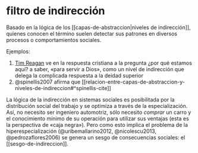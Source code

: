 # filtro de indirección
Basado en la lógica de los [[capas-de-abstraccion|niveles de indirección]], quienes conocen el término suelen detectar sus patrones en diversos procesos o comportamientos sociales.

Ejemplos:

1. [Tim Reagan](https://dumbledad.wordpress.com/2008/04/14/indirection-in-computer-science-and-theology/) ve en la respuesta cristiana a la pregunta ¿por qué estamos aquí? a saber, «para servir a Dios», como un nivel de indirección que delega la complicada respuesta a la deidad superior
2. @spinellis2007 afirma que [[relacion-entre-capas-de-abstraccion-y-niveles-de-indireccion#^spinellis-cite]]

La lógica de la indirección en sistemas sociales es posibilitada por la distribución social del trabajo y se optimiza a través de la especialización. Así, no necesito ser ingeniero automotriz, sólo necesito *comprar* un carro y el conocimiento mínimo de su operación para utilizar sus ventajas  (esta es la perspectiva de «caja negra»). Pero como esto implica el problema de la hiperespecialización (@uribemallarino2012, @nicolescu2013,  @pedrozaflores2006) se genera un sesgo de consecuencias sociales: el [[sesgo-de-indireccion]].